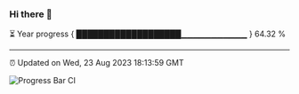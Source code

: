 ### Hi there 👋

⏳ Year progress { ███████████████████▁▁▁▁▁▁▁▁▁▁▁ } 64.32 %

---

⏰ Updated on Wed, 23 Aug 2023 18:13:59 GMT

![Progress Bar CI](https://github.com/liununu/liununu/workflows/Progress%20Bar%20CI/badge.svg)
